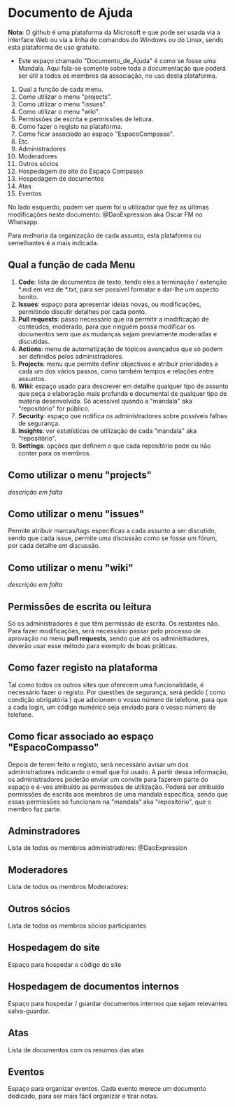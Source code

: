 # Documento de Ajuda

**Nota**: O github é uma plataforma da Microsoft e que pode ser usada via a interface Web ou via a linha de comandos do Windows ou do Linux, sendo esta plataforma de uso gratuito. 

- Este espaço chamado "Documento_de_Ajuda" é como se fosse uma Mandala. Aqui fala-se somente sobre toda a documentação que poderá ser útil a todos os membros da associação, no uso desta plataforma.

1. Qual a função de cada menu.
2. Como utilizar o menu "projects".
3. Como utilizar o menu "issues".
4. Como utilizar o menu "wiki".
5. Permissões de escrita e permissões de leitura.
6. Como fazer o registo na plataforma.
7. Como ficar associado ao espaço "EspacoCompasso".
8. Etc.
9. Administradores
10. Moderadores
11. Outros sócios
12. Hospedagem do site do Espaço Compasso
13. Hospedagem de documentos
14. Atas
15. Eventos

No lado esquerdo, podem ver quem foi o utilizador que fez as últimas modificações neste documento: @DaoExpression aka Oscar FM no Whatsapp. 

Para melhoria da organização de cada assunto, esta plataforma ou semelhantes é a mais indicada. 

## Qual a função de cada Menu

1. **Code**: lista de documentos de texto, tendo eles a terminação / extenção *.md em vez de *.txt, para ser possível formatar e dar-lhe um aspecto bonito.
2. **Issues**: espaço para apresentar ideias novas, ou modificações, permitindo discutir detalhes por cada ponto.
3. **Pull requests**: passo necessário que irá permitir a modificação de conteúdos, moderado, para que ninguém possa modificar os documentos sem que as mudanças sejam previamente moderadas e discutidas.
4. **Actions**: menu de automatização de tópicos avançados que só podem ser definidos pelos administradores.
5. **Projects**: menu que permite definir objectivos e atribuir prioridades a cada um dos vários passos, como também tempos e relações entre assuntos.
6. **Wiki**: espaço usado para descrever em detalhe qualquer tipo de assunto que peça a elaboração mais profunda e documental de qualquer tipo de matéria desenvolvida. Só acessível quando a "mandala" aka "repositório" for público.
7. **Security**: espaço que notifica os administradores sobre possíveis falhas de segurança.
8. **Insights**: ver estatísticas de utilização de cada "mandala" aka "repositório".
9. **Settings**: opções que definem o que cada repositório pode ou não conter para os membros.

## Como utilizar o menu "projects"

_descrição em falta_

## Como utilizar o menu "issues" 

Permite atribuir marcas/tags especificas a cada assunto a ser discutido, sendo que cada issue, permite uma discussão como se fosse um fórum, por cada detalhe em discussão.

## Como utilizar o menu "wiki"

_descrição em falta_

## Permissões de escrita ou leitura

Só os administradores é que têm permissão de escrita. Os restantes não. Para fazer modificações, será necessário passar pelo processo de aprovação no menu **pull requests**, sendo que até os administradores, deverão usar esse método para exemplo de boas práticas. 

## Como fazer registo na plataforma

Tal como todos os outros sites que oferecem uma funcionalidade, é necessário fazer o registo. Por questões de segurança, será pedido ( como condição obrigatória ) que adicionem o vosso número de telefone, para que a cada login, um código numérico seja enviado para o vosso número de telefone. 

## Como ficar associado ao espaço "EspacoCompasso"

Depois de terem feito o registo, será necessário avisar um dos administradores indicando o email que foi usado. A partir dessa informação, os administradores poderão enviar um convite para fazerem parte do espaço e é-vos atribuído as permissões de utilização. Poderá ser atribuído permissões de escrita aos membros de uma mandala especifica, sendo que essas permissões só funcionam na "mandala" aka "repositório", que o membro faz parte. 

## Adminstradores

Lista de todos os membros administradores: @DaoExpression 

## Moderadores 

Lista de todos os membros Moderadores: 

## Outros sócios

Lista de todos os membros sócios participantes 

## Hospedagem do site

Espaço para hospedar o código do site 

## Hospedagem de documentos internos

Espaço para hospedar / guardar documentos internos que sejam relevantes salva-guardar. 

## Atas

Lista de documentos com os resumos das atas

## Eventos

Espaço para organizar eventos. Cada evento merece um documento dedicado, para ser mais fácil organizar e tirar notas. 
